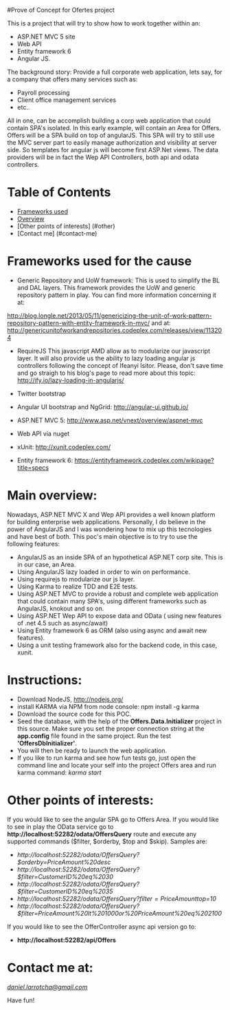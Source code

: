 #Prove of Concept for Ofertes project

This is a project that will try to show how to work together within an:
* ASP.NET MVC 5 site
* Web API
* Entity framework 6
* Angular JS.

The background story:
Provide a full corporate web application, lets say, for a company that offers many services such as:
- Payroll processing
- Client office management services
- etc..

All in one, can be accomplish building a corp web application that could contain SPA's isolated.
In this early example, will contain an Area for Offers. Offers will be a SPA build on top of angularJS.
This SPA will try to still use the MVC server part to easily manage authorization and visibility at server side. So templates for angular js will become first ASP.Net views. The data providers will be in fact the Wep API Controllers, both api and odata controllers.

# Table of Contents
 
* [Frameworks used](#frameworks-used)
* [Overview](#overview)
* [Other points of interests] (#other)
* [Contact me] (#contact-me)

# <a name="frameworks-used"></a>Frameworks used for the cause
* Generic Repository and UoW framework:
This is used to simplify the BL and DAL layers. This framework provides the UoW and generic repository pattern in play.
You can find more information concerning it at:

 http://blog.longle.net/2013/05/11/genericizing-the-unit-of-work-pattern-repository-pattern-with-entity-framework-in-mvc/
 and at: http://genericunitofworkandrepositories.codeplex.com/releases/view/113204

* RequireJS
This javascript AMD allow as to modularize our javascript layer.
It will also provide us the ability to lazy loading angular js controllers following the concept of Ifeanyi Isitor.
Please, don't save time and go straigh to his blog's page to read more about this topic:
http://ify.io/lazy-loading-in-angularjs/

* Twitter bootstrap
* Angular UI bootstrap and NgGrid:
http://angular-ui.github.io/
* ASP.NET MVC 5:
http://www.asp.net/vnext/overview/aspnet-mvc
* Web API via nuget
* xUnit:
http://xunit.codeplex.com/
* Entity framework 6:
https://entityframework.codeplex.com/wikipage?title=specs

# <a name="overview"></a>Main overview:
Nowadays, ASP.NET MVC X and Wep API provides a well known platform for building enterprise web applications. 
Personally, I do believe in the power of AngularJS and I was wondering how to mix up this tecnologies and have best of
both.
This poc's main objective is to try to use the following features:
* AngularJS as an inside SPA of an hypothetical ASP.NET corp site. This is in our case, an Area.
* Using AngularJS lazy loaded in order to win on performance.
* Using requirejs to modularize our js layer.
* Using Karma to realize TDD and E2E tests.
* Using ASP.NET MVC to provide a robust and complete web application that could contain many SPA's, using different frameworks such as AngularJS, knokout and so on.
* Using ASP.NET Wep API to expose data and OData ( using new features of .net 4.5 such as async/await)
* Using Entity framework 6 as ORM (also using async and await new features).
* Using a unit testing framework also for the backend code, in this case, xunit.

# <a name="instructions"></a>Instructions:
* Download NodeJS, http://nodejs.org/
* install KARMA via NPM from node console: npm install -g karma
* Download the source code for this POC.
* Seed the database, with the help of the **Offers.Data.Initializer** project in this source. Make sure you set the proper connection string at the **app.config** file found in the same project.
   Run the test **'OffersDbInitializer'**.
* You will then be ready to launch the web application.
* If you like to run karma and see how fun tests go, just open the command line and locate your self into the project Offers area and run karma command: *karma start*

# <a name="other"></a> Other points of interests:
If you would like to see the angular SPA go to Offers Area.
If you would like to see in play the OData service go to **http://localhost:52282/odata/OffersQuery** route and execute any supported commands ($filter, $orderby, $top and $skip).
Samples are:
- *http://localhost:52282/odata/OffersQuery?$orderby=PriceAmount%20desc*
- *http://localhost:52282/odata/OffersQuery?$filter=CustomerID%20eq%2030*
- *http://localhost:52282/odata/OffersQuery?$filter=CustomerID%20eq%2035*
- *http://localhost:52282/odata/OffersQuery?$filter=PriceAmount%20gt%201500&$top=10*
- *http://localhost:52282/odata/OffersQuery?$filter=PriceAmount%20lt%201000or%20PriceAmount%20eq%202100*

If you would like to see the OfferController async api version go to:
- **http://localhost:52282/api/Offers**

# <a name="contact-me"></a>Contact me at:
*daniel.larrotcha@gmail.com*

Have fun!

